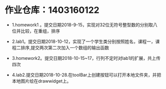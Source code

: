 # 作业仓库：1403160122

+ 1.homework1 。提交日期2018-9-15，实现对32位无符号整型数的分别取八位并比较，在重组，排序

+ 2.lab1。提交日期2018-10-12，实现了一个学生类分别按照姓名，课程一，课程二排序,提交两次第二次加入一个数组的输出函数

+ 3.homework2。提交日期2018-10-15~17，行列不定时对lab1的扩展，共上传四次

+ 4.lab2.提交日期2018-10-28.在toolBar上创建按钮可以打开本地文件夹，并把本地图片绘在drawwidget上。
